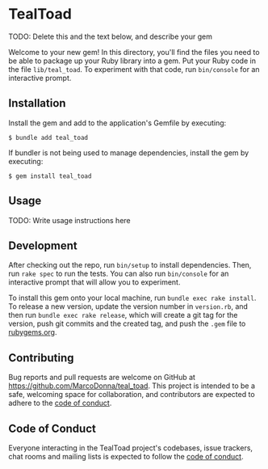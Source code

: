 # TealToad

TODO: Delete this and the text below, and describe your gem

Welcome to your new gem! In this directory, you'll find the files you need to be able to package up your Ruby library into a gem. Put your Ruby code in the file `lib/teal_toad`. To experiment with that code, run `bin/console` for an interactive prompt.

## Installation

Install the gem and add to the application's Gemfile by executing:

    $ bundle add teal_toad

If bundler is not being used to manage dependencies, install the gem by executing:

    $ gem install teal_toad

## Usage

TODO: Write usage instructions here

## Development

After checking out the repo, run `bin/setup` to install dependencies. Then, run `rake spec` to run the tests. You can also run `bin/console` for an interactive prompt that will allow you to experiment.

To install this gem onto your local machine, run `bundle exec rake install`. To release a new version, update the version number in `version.rb`, and then run `bundle exec rake release`, which will create a git tag for the version, push git commits and the created tag, and push the `.gem` file to [rubygems.org](https://rubygems.org).

## Contributing

Bug reports and pull requests are welcome on GitHub at https://github.com/MarcoDonna/teal_toad. This project is intended to be a safe, welcoming space for collaboration, and contributors are expected to adhere to the [code of conduct](https://github.com/MarcoDonna/teal_toad/blob/master/CODE_OF_CONDUCT.md).

## Code of Conduct

Everyone interacting in the TealToad project's codebases, issue trackers, chat rooms and mailing lists is expected to follow the [code of conduct](https://github.com/MarcoDonna/teal_toad/blob/master/CODE_OF_CONDUCT.md).

